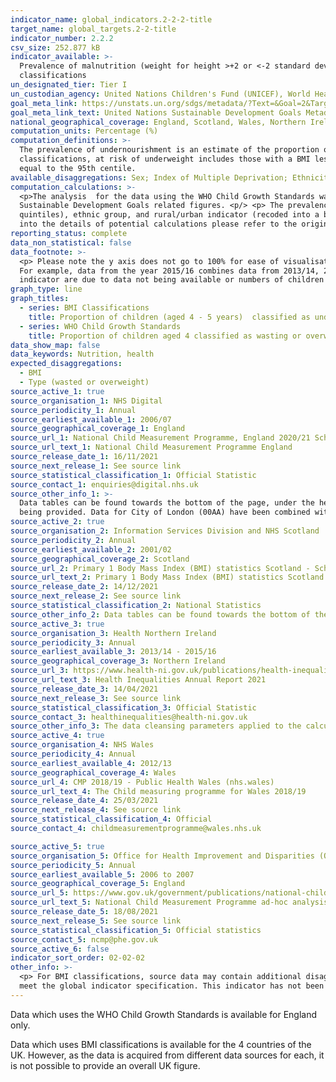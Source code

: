 ```yaml
---
indicator_name: global_indicators.2-2-2-title
target_name: global_targets.2-2-title
indicator_number: 2.2.2
csv_size: 252.877 kB
indicator_available: >-
  Prevalence of malnutrition (weight for height >+2 or <-2 standard deviation from the median of the WHO Child Growth Standards) for children aged 4 by type (wasting and overweight) and prevalence of underweight, overweight, and obesity for children aged 4 to 5 years using BMI
  classifications
un_designated_tier: Tier I
un_custodian_agency: United Nations Children's Fund (UNICEF), World Health Organisation (WHO), World Bank (WB)
goal_meta_link: https://unstats.un.org/sdgs/metadata/?Text=&Goal=2&Target=2.2
goal_meta_link_text: United Nations Sustainable Development Goals Metadata (PDF 233 KB)
national_geographical_coverage: England, Scotland, Wales, Northern Ireland
computation_units: Percentage (%)
computation_definitions: >-
  The prevalence of undernourishment is an estimate of the proportion of the population whose habitual food consumption is insufficient to provide the dietary energy levels that are required to maintain a normal active and healthy life. It is expressed as a percentage. <p/> <p> For BMI
  classifications, at risk of underweight includes those with a BMI less than or equal to the 2nd centile, at risk of overweight includes those with a BMI of greater than or equal to the 85th and less than the 95th centile and at risk of obesity includes those with a BMI greater than or
  equal to the 95th centile.
available_disaggregations: Sex; Index of Multiple Deprivation; Ethnicity; Rural or Urban classification. The latter is only available for the data which uses the WHO Child Growth Standards from academic year 2013 to 2014.
computation_calculations: >-
  <p>The analysis  for the data using the WHO Child Growth Standards was done by running the NCMP data through a bespoke <a href='https://www.who.int/tools/child-growth-standards/software'>R package 'anthro</a>, developed by the World Health Organization (WHO) specifically for supplying
  Sustainable Development Goals related figures. <p/> <p> The prevalence represents percentage from the unweighted sample size. <p> The dataset variables used for the analysis were age in months, height, sex, weight, index of multiple deprivation (originally deciles, and recoded into
  quintiles), ethnic group, and rural/urban indicator (recoded into a binary classification). <p/> <p>No calculations were performed in the data acquisition of BMI classifications data as appropriate data was readily available in the final format specified by this indicator. For insight
  into the details of potential calculations please refer to the original source metadata or source contact.
reporting_status: complete
data_non_statistical: false
data_footnote: >-
  <p> Please note the y axis does not go to 100% for ease of visualisation. <p/> <p> For Northern Ireland BMI classification data, figures combine 3 years of data, as school closures due to the COVID-19 pandemic led to a reduction in the number of recorded measurements for this year group.
  For example, data from the year 2015/16 combines data from 2013/14, 2014/15, and 2015/16. <p/> <p> For England BMI classification data, 2020/21 figures are based on weighted data due to a smaller sample of measurements collected than in previous years. <p/> <p> Data gaps in this
  indicator are due to data not being available or numbers of children in category being too small to be reported. Further information is available from data sources.
graph_type: line
graph_titles:
  - series: BMI Classifications
    title: Proportion of children (aged 4 - 5 years)  classified as underweight, overweight or obese using BMI classifications
  - series: WHO Child Growth Standards
    title: Proportion of children aged 4 classified as wasting or overweight (England only)
data_show_map: false
data_keywords: Nutrition, health
expected_disaggregations:
  - BMI
  - Type (wasted or overweight)
source_active_1: true
source_organisation_1: NHS Digital
source_periodicity_1: Annual
source_earliest_available_1: 2006/07
source_geographical_coverage_1: England
source_url_1: National Child Measurement Programme, England 2020/21 School Year - NHS Digital
source_url_text_1: National Child Measurement Programme England
source_release_date_1: 16/11/2021
source_next_release_1: See source link
source_statistical_classification_1: Official Statistic
source_contact_1: enquiries@digital.nhs.uk
source_other_info_1: >-
  Data tables can be found towards the bottom of the page, under the heading 'Resources'. Data for Local Authority is based on childs postcode. England total includes records where the child could not be assigned to a local authority due to no child postcode or an invalid child postcode
  being provided. Data for City of London (00AA) have been combined with Hackney (00AM).
source_active_2: true
source_organisation_2: Information Services Division and NHS Scotland 
source_periodicity_2: Annual 
source_earliest_available_2: 2001/02
source_geographical_coverage_2: Scotland 
source_url_2: Primary 1 Body Mass Index (BMI) statistics Scotland - School year 2020 to 2021 - Primary 1 Body Mass Index (BMI) statistics Scotland - Publications - Public Health Scotland
source_url_text_2: Primary 1 Body Mass Index (BMI) statistics Scotland
source_release_date_2: 14/12/2021
source_next_release_2: See source link
source_statistical_classification_2: National Statistics
source_other_info_2: Data tables can be found towards the bottom of the page, under the heading 'Data files'.
source_active_3: true
source_organisation_3: Health Northern Ireland 
source_periodicity_3: Annual 
source_earliest_available_3: 2013/14 - 2015/16
source_geographical_coverage_3: Northern Ireland 
source_url_3: https://www.health-ni.gov.uk/publications/health-inequalities-annual-report-2021
source_url_text_3: Health Inequalities Annual Report 2021
source_release_date_3: 14/04/2021
source_next_release_3: See source link
source_statistical_classification_3: Official Statistic 
source_contact_3: healthinequalities@health-ni.gov.uk
source_other_info_3: The data cleansing parameters applied to the calculation of childhood obesity figures has been refined from 2017/18 onwards. Therefore figures should be treated with caution when making comparisons.
source_active_4: true
source_organisation_4: NHS Wales 
source_periodicity_4: Annual
source_earliest_available_4: 2012/13
source_geographical_coverage_4: Wales 
source_url_4: CMP 2018/19 - Public Health Wales (nhs.wales)
source_url_text_4: The Child measuring programme for Wales 2018/19
source_release_date_4: 25/03/2021
source_next_release_4: See source link
source_statistical_classification_4: Official 
source_contact_4: childmeasurementprogramme@wales.nhs.uk 

source_active_5: true
source_organisation_5: Office for Health Improvement and Disparities (OHID)
source_periodicity_5: Annual
source_earliest_available_5: 2006 to 2007
source_geographical_coverage_5: England
source_url_5: https://www.gov.uk/government/publications/national-child-measurement-programme-ad-hoc-analysis-of-data
source_url_text_5: National Child Measurement Programme ad-hoc analysis of data
source_release_date_5: 18/08/2021
source_next_release_5: See source link
source_statistical_classification_5: Official statistics
source_contact_5: ncmp@phe.gov.uk
source_active_6: false
indicator_sort_order: 02-02-02
other_info: >-
  <p> For BMI classifications, source data may contain additional disaggregations (e.g., by health board) that are not displayed on this page. <p/> <p> This indicator is being used as an approximation of the UN SDG Indicator. Where possible, we will work to identify or develop UK data to
  meet the global indicator specification. This indicator has not been identified in collaboration with topic experts.
---
```

<p>Data which uses the WHO Child Growth Standards is available for England only. <p/> <p> Data which uses BMI classifications is available for the 4 countries of the UK. However, as the data is acquired from different data sources for each, it is not possible to provide an overall UK figure. 